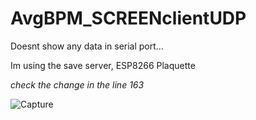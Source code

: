 # AvgBPM_SCREENclientUDP
 Doesnt show any data in serial port...
 
 Im using the save server, ESP8266 Plaquette
 
 *check the change in the line 163*
 
![Capture](https://user-images.githubusercontent.com/41321821/147013601-cb4a9528-22c3-4f23-ba37-3fe24703fb63.JPG)
